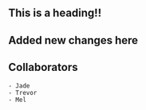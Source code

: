 ## This is a heading!!

## Added new changes here

## Collaborators
    - Jade
    - Trevor
    - Mel